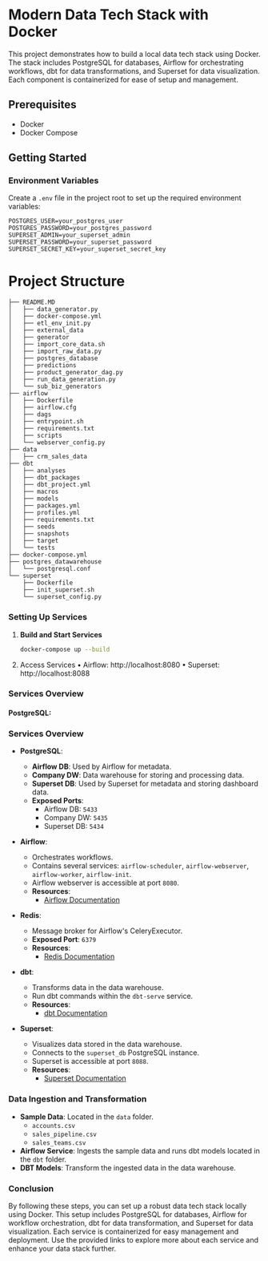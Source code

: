 # Modern Data Tech Stack with Docker

This project demonstrates how to build a local data tech stack using Docker. The stack includes PostgreSQL for databases, Airflow for orchestrating workflows, dbt for data transformations, and Superset for data visualization. Each component is containerized for ease of setup and management.

## Prerequisites

- Docker
- Docker Compose

## Getting Started

### Environment Variables

Create a `.env` file in the project root to set up the required environment variables:

```
POSTGRES_USER=your_postgres_user
POSTGRES_PASSWORD=your_postgres_password
SUPERSET_ADMIN=your_superset_admin
SUPERSET_PASSWORD=your_superset_password
SUPERSET_SECRET_KEY=your_superset_secret_key
```

# Project Structure
```
├── README.MD
│   ├── data_generator.py
│   ├── docker-compose.yml
│   ├── etl_env_init.py
│   ├── external_data
│   ├── generator
│   ├── import_core_data.sh
│   ├── import_raw_data.py
│   ├── postgres_database
│   ├── predictions
│   ├── product_generator_dag.py
│   ├── run_data_generation.py
│   └── sub_biz_generators
├── airflow
│   ├── Dockerfile
│   ├── airflow.cfg
│   ├── dags
│   ├── entrypoint.sh
│   ├── requirements.txt
│   ├── scripts
│   └── webserver_config.py
├── data
│   ├── crm_sales_data
├── dbt
│   ├── analyses
│   ├── dbt_packages
│   ├── dbt_project.yml
│   ├── macros
│   ├── models
│   ├── packages.yml
│   ├── profiles.yml
│   ├── requirements.txt
│   ├── seeds
│   ├── snapshots
│   ├── target
│   └── tests
├── docker-compose.yml
├── postgres_datawarehouse
│   └── postgresql.conf
└── superset
    ├── Dockerfile
    ├── init_superset.sh
    └── superset_config.py
```
### Setting Up Services

1. **Build and Start Services**

   ```bash
   docker-compose up --build

2. Access Services
	•	Airflow: http://localhost:8080
	•	Superset: http://localhost:8088

### Services Overview
#### PostgreSQL:
### Services Overview

- **PostgreSQL**:
  - **Airflow DB**: Used by Airflow for metadata.
  - **Company DW**: Data warehouse for storing and processing data.
  - **Superset DB**: Used by Superset for metadata and storing dashboard data.
  - **Exposed Ports**:
    - Airflow DB: `5433`
    - Company DW: `5435`
    - Superset DB: `5434`

- **Airflow**:
  - Orchestrates workflows.
  - Contains several services: `airflow-scheduler`, `airflow-webserver`, `airflow-worker`, `airflow-init`.
  - Airflow webserver is accessible at port `8080`.
  - **Resources**:
    - [Airflow Documentation](https://airflow.apache.org/docs/)

- **Redis**:
  - Message broker for Airflow's CeleryExecutor.
  - **Exposed Port**: `6379`
  - **Resources**:
    - [Redis Documentation](https://redis.io/documentation)

- **dbt**:
  - Transforms data in the data warehouse.
  - Run dbt commands within the `dbt-serve` service.
  - **Resources**:
    - [dbt Documentation](https://docs.getdbt.com/docs/introduction)

- **Superset**:
  - Visualizes data stored in the data warehouse.
  - Connects to the `superset_db` PostgreSQL instance.
  - Superset is accessible at port `8088`.
  - **Resources**:
    - [Superset Documentation](https://superset.apache.org/docs/)

### Data Ingestion and Transformation

- **Sample Data**: Located in the `data` folder.
  - `accounts.csv`
  - `sales_pipeline.csv`
  - `sales_teams.csv`
- **Airflow Service**: Ingests the sample data and runs dbt models located in the `dbt` folder.
- **DBT Models**: Transform the ingested data in the data warehouse.

### Conclusion

By following these steps, you can set up a robust data tech stack locally using Docker. This setup includes PostgreSQL for databases, Airflow for workflow orchestration, dbt for data transformation, and Superset for data visualization. Each service is containerized for easy management and deployment. Use the provided links to explore more about each service and enhance your data stack further.
